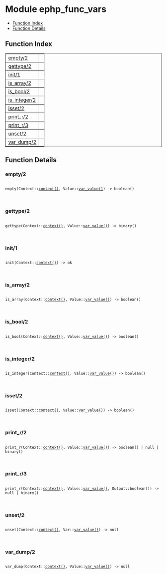 

# Module ephp_func_vars #
* [Function Index](#index)
* [Function Details](#functions)


<a name="index"></a>

## Function Index ##


<table width="100%" border="1" cellspacing="0" cellpadding="2" summary="function index"><tr><td valign="top"><a href="#empty-2">empty/2</a></td><td></td></tr><tr><td valign="top"><a href="#gettype-2">gettype/2</a></td><td></td></tr><tr><td valign="top"><a href="#init-1">init/1</a></td><td></td></tr><tr><td valign="top"><a href="#is_array-2">is_array/2</a></td><td></td></tr><tr><td valign="top"><a href="#is_bool-2">is_bool/2</a></td><td></td></tr><tr><td valign="top"><a href="#is_integer-2">is_integer/2</a></td><td></td></tr><tr><td valign="top"><a href="#isset-2">isset/2</a></td><td></td></tr><tr><td valign="top"><a href="#print_r-2">print_r/2</a></td><td></td></tr><tr><td valign="top"><a href="#print_r-3">print_r/3</a></td><td></td></tr><tr><td valign="top"><a href="#unset-2">unset/2</a></td><td></td></tr><tr><td valign="top"><a href="#var_dump-2">var_dump/2</a></td><td></td></tr></table>


<a name="functions"></a>

## Function Details ##

<a name="empty-2"></a>

### empty/2 ###


<pre><code>
empty(Context::<a href="#type-context">context()</a>, Value::<a href="#type-var_value">var_value()</a>) -&gt; boolean()
</code></pre>
<br />


<a name="gettype-2"></a>

### gettype/2 ###


<pre><code>
gettype(Context::<a href="#type-context">context()</a>, Value::<a href="#type-var_value">var_value()</a>) -&gt; binary()
</code></pre>
<br />


<a name="init-1"></a>

### init/1 ###


<pre><code>
init(Context::<a href="#type-context">context()</a>) -&gt; ok
</code></pre>
<br />


<a name="is_array-2"></a>

### is_array/2 ###


<pre><code>
is_array(Context::<a href="#type-context">context()</a>, Value::<a href="#type-var_value">var_value()</a>) -&gt; boolean()
</code></pre>
<br />


<a name="is_bool-2"></a>

### is_bool/2 ###


<pre><code>
is_bool(Context::<a href="#type-context">context()</a>, Value::<a href="#type-var_value">var_value()</a>) -&gt; boolean()
</code></pre>
<br />


<a name="is_integer-2"></a>

### is_integer/2 ###


<pre><code>
is_integer(Context::<a href="#type-context">context()</a>, Value::<a href="#type-var_value">var_value()</a>) -&gt; boolean()
</code></pre>
<br />


<a name="isset-2"></a>

### isset/2 ###


<pre><code>
isset(Context::<a href="#type-context">context()</a>, Value::<a href="#type-var_value">var_value()</a>) -&gt; boolean()
</code></pre>
<br />


<a name="print_r-2"></a>

### print_r/2 ###


<pre><code>
print_r(Context::<a href="#type-context">context()</a>, Value::<a href="#type-var_value">var_value()</a>) -&gt; boolean() | null | binary()
</code></pre>
<br />


<a name="print_r-3"></a>

### print_r/3 ###


<pre><code>
print_r(Context::<a href="#type-context">context()</a>, Value::<a href="#type-var_value">var_value()</a>, Output::boolean()) -&gt; null | binary()
</code></pre>
<br />


<a name="unset-2"></a>

### unset/2 ###


<pre><code>
unset(Context::<a href="#type-context">context()</a>, Var::<a href="#type-var_value">var_value()</a>) -&gt; null
</code></pre>
<br />


<a name="var_dump-2"></a>

### var_dump/2 ###


<pre><code>
var_dump(Context::<a href="#type-context">context()</a>, Value::<a href="#type-var_value">var_value()</a>) -&gt; null
</code></pre>
<br />


